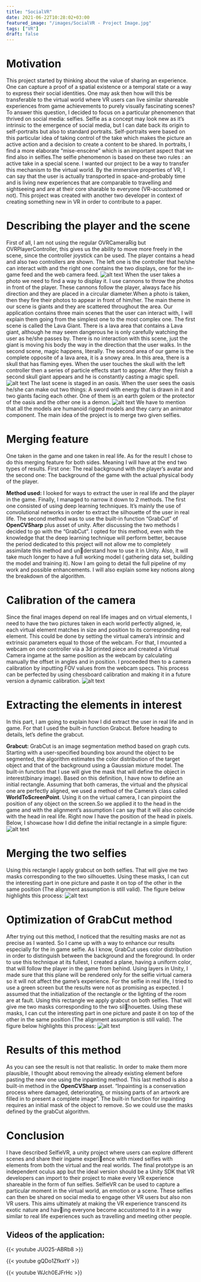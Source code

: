 ```yaml
---
title: "SocialVR"
date: 2021-06-22T10:28:02+03:00
featured_image: "/images/SocialVR - Project Image.jpg"
tags: ["VR"]
draft: false
---
```

Motivation
===============

This project started by thinking about the value of sharing
an experience. One can capture a proof of a spatial existence or a temporal state or a way to express their social
identities. One may ask then how will this be transferable to the virtual world where VR users can live similar
shareable experiences from game achievements to purely
visually fascinating scenes? To answer this question, I
decided to focus on a particular phenomenon that thrived
on social media: selfies. Selfie as a concept may look new
as it’s intrinsic to the emergence of social media, but I
can date back its origin to self-portraits but also to standard portraits. Self-portraits were based on this particular
idea of taking control of the take which makes the picture
an active action and a decision to create a content to be
shared. In portraits, I find a more elaborate “mise-enscène” which is an important aspect that we find also in
selfies.The selfie phenomenon is based on these two rules :
an active take in a special scene. I wanted our project to
be a way to transfer this mechanism to the virtual world.
By the immersive properties of VR, I can say that the
user is actually transported in space-and-probably time
and is living new experiences that are comparable to travelling and sightseeing and are at their core sharable to
everyone (VR-accustomed or not). This project was created with another two developer in context of creating something new in VR in order to contribute to a paper.

Describing the player and the scene
===============

First of all, I am not using the regular OVRCameraRig
but OVRPlayerController, this gives us the ability to move
more freely in the scene, since the controller joystick can be
used. The player contains a head and also two controllers
are shown. The left one is the controller that he/she can
interact with and the right one contains the two displays,
one for the in-game feed and the web camera feed.
![alt text](https://raw.githubusercontent.com/petrosKon/Kontrazis/master/static/images/SocialVR%20-%201%20-%20In-game%20and%20Camera%20feed.png)
When the user takes a photo we need to find a way to display it. I use cannons to throw the photos in front of the
player. These cannons follow the player, always face his
direction and they are placed in a circular diameter.When
a photo is taken, then they fire their photos to appear in
front of him/her. The main theme in our scene is giants
and they are scattered throughout the area. Our application contains three main scenes that the user can interact
with, I will explain them going from the simplest one to
the most complex one. The first scene is called the Lava
Giant. There is a lava area that contains a Lava giant, although he may seem dangerous he is only carefully watching the user as he/she passes by. There is no interaction
with this scene, just the giant is moving his body the way
in the direction that the user walks. In the second scene,
magic happens, literally. The second area of our game is
the complete opposite of a lava area, it is a snowy area.
In this area, there is a skull that has flaming eyes. When
the user touches the skull with the left controller then a
series of particle effects start to appear. After they finish
a second skull giant appears and he is constantly casting
a magic spell.
![alt text](https://raw.githubusercontent.com/petrosKon/Kontrazis/master/static/images/SocialVR%20-%202%20-%20Wizard%20casting%20spell.png)
The last scene is staged in an oasis. When the user sees
the oasis he/she can make out two things: A sword with
energy that is drawn in it and two giants facing each other.
One of them is an earth golem or the protector of the oasis
and the other one is a demon.
![alt text](https://raw.githubusercontent.com/petrosKon/Kontrazis/master/static/images/SocialVR%20-%203%20-%20Two%20giants%20classing.png)
We have to mention that all the models are humanoid
rigged models and they carry an animator component.
The main idea of the project is to merge two given selfies.

Merging feature
===============

One taken in the game and one taken in real life. As for the
result I chose to do this merging feature for both sides.
Meaning I will have at the end two types of results. First
one: The real background with the player’s avatar and the
second one: The background of the game with the actual
physical body of the player.

**Method used:**
I looked for ways to extract the user in real life and
the player in the game. Finally, I managed to narrow
it down to 2 methods. The first one consisted of using
deep learning techniques. It’s mainly the use of convolutional networks in order to extract the silhouette of the
user in real life. The second method was to use the built-in
function “GrabCut” of **OpenCVSharp** plus asset of unity.
After discussing the two methods I decided to go with
the “GrabCut”. I opted for this method, even with the
knowledge that the deep learning technique will perform
better, because the period dedicated to this project will
not allow me to completely assimilate this method and understand how to use it in Unity. Also, it will take much
longer to have a full working model ( gathering data set,
building the model and training it).
Now I am going to detail the full pipeline of my work
and possible enhancements. I will also explain some key
notions along the breakdown of the algorithm.

Calibration of the camera
===============

Since the final images depend on real life images and on
virtual elements, I need to have the two pictures taken
in each world perfectly aligned, ie, each virtual element
matches in size and position to its corresponding real element. This could be done by setting the virtual camera’s intrinsic and extrinsic parameters equal to those of
the webcam. For that, I mounted a webcam on one
controller via a 3d printed piece and created a Virtual
Camera ingame at the same position as the webcam by
calculating manually the offset in angles and in position.
I proceeded then to a camera calibration by inputting
FOV values from the webcam specs. This process can be
perfected by using chessboard calibration and making it
in a future version a dynamic calibration.
![alt text](https://raw.githubusercontent.com/petrosKon/Kontrazis/master/static/images/SocialVR%20-%205%20-%20Camera%20mount.png)

Extracting the elements in interest
===============

In this part, I am going to explain how I did extract
the user in real life and in game. For that I used the
built-in function Grabcut. Before heading to details, let’s
define the grabcut.

**Grabcut:** GrabCut is an image segmentation method
based on graph cuts. Starting with a user-specified bounding box around the object to be segmented, the algorithm
estimates the color distribution of the target object and
that of the background using a Gaussian mixture model.
The built-in function that I use will give the mask that
will define the object in interest(binary image).
Based on this definition, I have now to define an initial
rectangle. Assuming that both cameras, the virtual and
the physical one are perfectly aligned, we used a method
of the Camera’s class called **WorldToScreenPoint**. Using
it on the virtual camera, I can pinpoint the position of
any object on the screen.So we applied it to the head in
the game and with the alignment’s assumption I can say
that it will also coincide with the head in real life.
Right now I have the position of the head in pixels. Below, I showcase how I did define the initial rectangle
in a simple figure:
![alt text](https://raw.githubusercontent.com/petrosKon/Kontrazis/master/static/images/SocialVR%20-%206%20-%20Rectangle%20based%20calculations.png)

Merging the two selfies
===============

Using this rectangle I apply grabcut on both selfies.
That will give me two masks corresponding to the two silhouettes. Using these masks, I can cut the interesting
part in one picture and paste it on top of the other in the
same position (The alignment assumption is still valid).
The figure below highlights this process:
![alt text](https://raw.githubusercontent.com/petrosKon/Kontrazis/master/static/images/SocialVR%20-%207%20-%20How%20grabcut%20works.png)

Optimization of GrabCut method
===============

After trying out this method, I noticed that the resulting
masks are not as precise as I wanted. So I came up
with a way to enhance our results especially for the in
game selfie. As I know, GrabCut uses color distribution
in order to distinguish between the background and the
foreground. In order to use this technique at its fullest, I 
created a plane, having a uniform color, that will follow
the player in the game from behind. Using layers in Unity,
I made sure that this plane will be rendered only for
the selfie virtual camera so it will not affect the game’s
experience. For the selfie in real life, I tried to use a green
screen but the results were not as promising as expected.
I assumed that the initialization of the rectangle or the
lighting of the room are at fault.
Using this rectangle we apply grabcut on both selfies.
That will give me two masks corresponding to the two silhouettes. Using these masks, I can cut the interesting
part in one picture and paste it on top of the other in the
same position (The alignment assumption is still valid).
The figure below highlights this process:
![alt text](https://raw.githubusercontent.com/petrosKon/Kontrazis/master/static/images/SocialVR%20-%209%20-%20Final%20result.png)

Results of this method
===============

As you can see the result is not that realistic. In order
to make them more plausible, I thought about removing
the already existing element before pasting the new one
using the inpainting method. This last method is also a
built-in method in the **OpenCVSharp** asset. “Inpainting
is a conservation process where damaged, deteriorating,
or missing parts of an artwork are filled in to present a
complete image”. The built-in function for inpainting
requires an initial mask of the object to remove. So we
could use the masks defined by the grabCut algorithm. 

Conclusion
===============

I have described SelfieVR, a unity project where users
can explore different scenes and share their ingame experience with mixed selfies with elements from both the virtual
and the real worlds. The final prototype is an independent
oculus app but the ideal version should be a Unity SDK
that VR developers can import to their project to make
every VR experience shareable in the form of fun selfies.
SelfieVR can be used to capture a particular moment in
the virtual world, an emotion or a scene. These selfies can
then be shared on social media to engage other VR users
but also non VR users. This aims ultimately at making
the VR experience transcend its exotic nature and having everyone become accustomed to it in a way similar to
real life experiences such as travelling and meeting other
people.

Videos of the application:
---------------

{{< youtube JUO25-ABRb8 >}}


{{< youtube gQDo1ZfkxtY >}}


{{< youtube WJch0EJFrHc >}}


